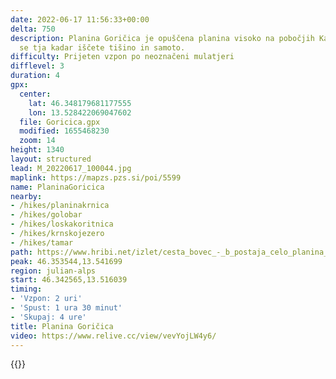 ```yaml
---
date: 2022-06-17 11:56:33+00:00
delta: 750
description: Planina Goričica je opuščena planina visoko na pobočjih Kanina. Odpravite
  se tja kadar iščete tišino in samoto.
difficulty: Prijeten vzpon po neoznačeni mulatjeri
difflevel: 3
duration: 4
gpx:
  center:
    lat: 46.348179681177555
    lon: 13.528422069047602
  file: Goricica.gpx
  modified: 1655468230
  zoom: 14
height: 1340
layout: structured
lead: M_20220617_100044.jpg
maplink: https://mapzs.pzs.si/poi/5599
name: PlaninaGoricica
nearby:
- /hikes/planinakrnica
- /hikes/golobar
- /hikes/loskakoritnica
- /hikes/krnskojezero
- /hikes/tamar
path: https://www.hribi.net/izlet/cesta_bovec_-_b_postaja_celo_planina_goricica/1/416/8107
peak: 46.353544,13.541699
region: julian-alps
start: 46.342565,13.516039
timing:
- 'Vzpon: 2 uri'
- 'Spust: 1 ura 30 minut'
- 'Skupaj: 4 ure'
title: Planina Goričica
video: https://www.relive.cc/view/vevYojLW4y6/
---
```

{{<hike-details description="yes">}}

